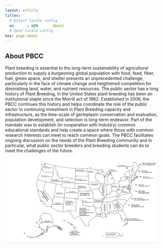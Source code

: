 ```yaml
---
layout: article
titles:
  # @start locale config
  en      : &EN       About
  # @end locale config
key: page-about
---
```


## About PBCC

Plant breeding is essential to the long-term sustainability of agricultural production to supply a burgeoning global population with food, feed, fiber, fuel, green space, and shelter presents an unprecedented challenge, particularly in the face of climate change and heightened competition for diminishing land, water, and nutrient resources. The public sector has a long history of Plant Breeding, in the United States plant breeding has been an institutional staple since the Morrill act of 1862. Established in 2006, the PBCC continues this history and helps coordinate the role of the public sector in continuing investment in Plant Breeding capacity and infrastructure, as the time-scale of germplasm conservation and evaluation, population development, and selection is long-term endeavor. Part of the mandate was to establish (in cooperation with Industry) common educational standards and help create a space where those with common research interests can meet to reach common goals. The PBCC facilitates ongoing discussion on the needs of the Plant Breeding community and in particular, what public sector breeders and breeding students can do to meet the challenges of the future.


![PBCC Map](assets/images/pbcc/pbcc-map-state-reps.png)